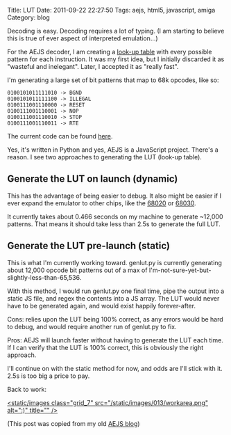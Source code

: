 Title: LUT
Date: 2011-09-22 22:27:50
Tags: aejs, html5, javascript, amiga
Category: blog

Decoding is easy. Decoding requires a lot of typing. (I am starting to believe this is true of ever aspect of interpreted emulation...)


For the AEJS decoder, I am creating a [look-up table](http://en.wikipedia.org/wiki/Lookup_table) with every possible pattern for each instruction. It was my first idea, but I initially discarded it as "wasteful and inelegant". Later, I accepted it as "really fast".


I'm generating a large set of bit patterns that map to 68k opcodes, like so:

    0100101011111010 -> BGND
    0100101011111100 -> ILLEGAL
    0100111001110000 -> RESET
    0100111001110001 -> NOP
    0100111001110010 -> STOP
    0100111001110011 -> RTE

The current code can be found [here](https://github.com/mwcz/AEJS/blob/master/src/genlut.py).


Yes, it's written in Python and yes, AEJS is a JavaScript project.  There's a reason.  I see two approaches to generating the LUT (look-up table).


Generate the LUT on launch (dynamic)
------------------------------------


This has the advantage of being easier to debug.  It also might be easier if I ever expand the emulator to other chips, like the [68020](http://en.wikipedia.org/wiki/Motorola_68020) or [68030](http://en.wikipedia.org/wiki/Motorola_68030).


It currently takes about 0.466 seconds on my machine to generate ~12,000 patterns.  That means it should take less than 2.5s to generate the full LUT.



Generate the LUT pre-launch (static)
------------------------------------

This is what I'm currently working toward.  genlut.py is currently generating about 12,000 opcode bit patterns out of a max of I'm-not-sure-yet-but-slightly-less-than-65,536.

With this method, I would run genlut.py one final time, pipe the output into a static JS file, and regex the contents into a JS array.  The LUT would never have to be generated again, and would exist happily forever-after.

Cons: relies upon the LUT being 100% correct, as any errors would be hard to debug, and would require another run of genlut.py to fix.

Pros: AEJS will launch faster without having to generate the LUT each time.  If I can verify that the LUT is 100% correct, this is obviously the right approach.

I'll continue on with the static method for now, and odds are I'll stick with it.   2.5s is too big a price to pay.


Back to work:

[<static/images class="grid_7" src="/static/images/013/workarea.png" alt=":)" title="" />](/static/images/013/workarea.png)
<div class="clear"></div>

(This post was copied from my old [AEJS blog](http://aejs.blogspot.com/))
